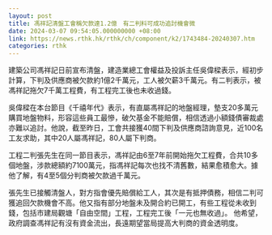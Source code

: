 ```yaml
---
layout: post
title: 馮祥記清盤工會稱欠款達1.2億　有二判料可成功追討機會微
date: 2024-03-07 09:54:05.000000000 +08:00
link: https://news.rthk.hk/rthk/ch/component/k2/1743484-20240307.htm
categories: rthk
---
```


建築公司馮祥記日前宣布清盤，建造業總工會權益及投訴主任吳偉樑表示，經初步計算，下判及供應商被欠款約1億2千萬元，工人被欠薪3千萬元。有二判表示，被馮祥記拖欠7千萬工程費，有工程完工後也未收過錢。

吳偉樑在本台節目《千禧年代》表示，有直屬馮祥記的地盤經理，墊支20多萬元購買地盤物料，形容這些員工最慘，破欠基金不能賠償，相信透過小額錢債審裁處亦難以追討。他說，截至昨日，工會共接獲40間下判及供應商諮詢意見，近100名工友求助，其中20人屬馮祥記，80人屬下判商。

工程二判張先生在同一節目表示，馮祥記由6至7年前開始拖欠工程費，合共10多個地盤，涉款總額約7100萬元，指馮祥記每次也找不清舊數，結果愈積愈大。據他了解，有4至5個分判商被欠款過千萬元。

張先生已接觸清盤人，對方指會優先賠償給工人，其次是有抵押債務，相信二判可獲追回欠款機會不高。他又指有部分地盤未及開合約已開工，有些工程從未收到錢，包括市建局觀塘「自由空間」工程，工程完工後「一元也無收過」。 他希望，政府調查馮祥記有沒有資金流出，長遠期望當局提高大判商的資金透明度。
